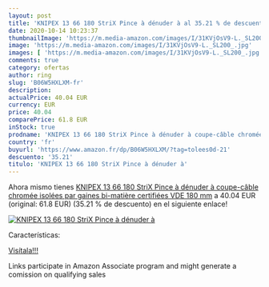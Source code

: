 ```yaml
---
layout: post
title: 'KNIPEX 13 66 180 StriX Pince à dénuder à al 35.21 % de descuento'
date: 2020-10-14 10:23:37
thumbnailImage: 'https://m.media-amazon.com/images/I/31KVjOsV9-L._SL200_.jpg'
image: 'https://m.media-amazon.com/images/I/31KVjOsV9-L._SL200_.jpg'
images: [ 'https://m.media-amazon.com/images/I/31KVjOsV9-L._SL200_.jpg' ]
comments: true
category: ofertas
author: ring
slug: 'B06W5HXLXM-fr'
description:
actualPrice: 40.04 EUR
currency: EUR
price: 40.04
comparePrice: 61.8 EUR
inStock: true
prodname: 'KNIPEX 13 66 180 StriX Pince à dénuder à coupe-câble chromée isolées par gaines bi-matière  certifiées VDE 180 mm'
country: 'fr'
buyurl: 'https://www.amazon.fr/dp/B06W5HXLXM/?tag=tolees0d-21'
descuento: '35.21'
titulo: 'KNIPEX 13 66 180 StriX Pince à dénuder à'
---
```


Ahora mismo tienes [KNIPEX 13 66 180 StriX Pince à dénuder à coupe-câble chromée isolées par gaines bi-matière  certifiées VDE 180 mm](https://www.amazon.fr/dp/B06W5HXLXM/?tag=tolees0d-21) a 40.04 EUR (original: 61.8 EUR) (35.21 %  de descuento) en el siguiente enlace!

[![KNIPEX 13 66 180 StriX Pince à dénuder à](https://m.media-amazon.com/images/I/31KVjOsV9-L._SL200_.jpg)](https://www.amazon.fr/dp/B06W5HXLXM/?tag=tolees0d-21)

Características:


[Visítala!!!](https://www.amazon.fr/dp/B06W5HXLXM/?tag=tolees0d-21)

Links participate in Amazon Associate program and might generate a comission on qualifying sales

